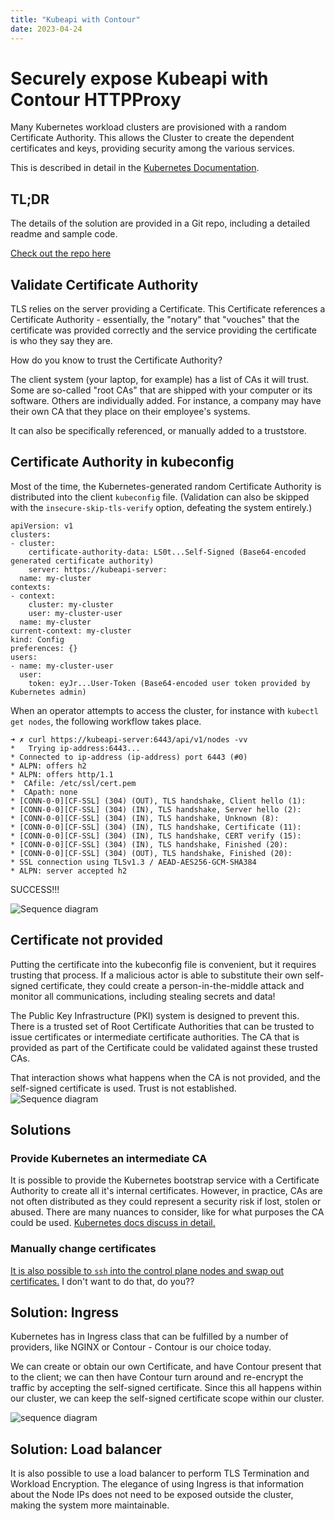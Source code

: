```yaml
---
title: "Kubeapi with Contour"
date: 2023-04-24
---
```


# Securely expose Kubeapi with Contour HTTPProxy

Many Kubernetes workload clusters are provisioned with a random Certificate Authority. This allows the Cluster to create the dependent certificates and keys, providing security among the various services.

This is described in detail in the [Kubernetes Documentation](https://kubernetes.io/docs/setup/best-practices/certificates/).


## TL;DR

The details of the solution are provided in a Git repo, including a detailed readme and sample code.

[Check out the repo here](https://github.com/cgsamp/k8s-custom-api-cert)

## Validate Certificate Authority

TLS relies on the server providing a Certificate. This Certificate references a Certificate Authority - essentially, the "notary" that "vouches" that the certificate was provided correctly and the service providing the certificate is who they say they are.

How do you know to trust the Certificate Authority?

The client system (your laptop, for example) has a list of CAs it will trust. Some are so-called "root CAs" that are shipped with your computer or its software. Others are individually added. For instance, a company may have their own CA that they place on their employee's systems.

It can also be specifically referenced, or manually added to a truststore.

## Certificate Authority in kubeconfig

Most of the time, the Kubernetes-generated  random Certificate Authority is distributed into the client `kubeconfig` file. (Validation can also be skipped with the `insecure-skip-tls-verify` option, defeating the system entirely.)

```
apiVersion: v1
clusters:
- cluster:
    certificate-authority-data: LS0t...Self-Signed (Base64-encoded generated certificate authority)
    server: https://kubeapi-server:
  name: my-cluster
contexts:
- context:
    cluster: my-cluster
    user: my-cluster-user
  name: my-cluster
current-context: my-cluster
kind: Config
preferences: {}
users:
- name: my-cluster-user
  user:
    token: eyJr...User-Token (Base64-encoded user token provided by Kubernetes admin)
```

When an operator attempts to access the cluster, for instance with `kubectl get nodes`, the following workflow takes place.


```
➜ ✗ curl https://kubeapi-server:6443/api/v1/nodes -vv
*   Trying ip-address:6443...
* Connected to ip-address (ip-address) port 6443 (#0)
* ALPN: offers h2
* ALPN: offers http/1.1
*  CAfile: /etc/ssl/cert.pem
*  CApath: none
* [CONN-0-0][CF-SSL] (304) (OUT), TLS handshake, Client hello (1):
* [CONN-0-0][CF-SSL] (304) (IN), TLS handshake, Server hello (2):
* [CONN-0-0][CF-SSL] (304) (IN), TLS handshake, Unknown (8):
* [CONN-0-0][CF-SSL] (304) (IN), TLS handshake, Certificate (11):
* [CONN-0-0][CF-SSL] (304) (IN), TLS handshake, CERT verify (15):
* [CONN-0-0][CF-SSL] (304) (IN), TLS handshake, Finished (20):
* [CONN-0-0][CF-SSL] (304) (OUT), TLS handshake, Finished (20):
* SSL connection using TLSv1.3 / AEAD-AES256-GCM-SHA384
* ALPN: server accepted h2
```
SUCCESS!!!

![Sequence diagram](/assets/mermaid-diagram-2023-04-24-141910.png)

## Certificate not provided

Putting the certificate into the kubeconfig file is convenient, but it requires trusting that process. If a malicious actor is able to substitute their own self-signed certificate, they could create a person-in-the-middle attack and monitor all communications, including stealing secrets and data!

The Public Key Infrastructure (PKI) system is designed to prevent this. There is a trusted set of Root Certificate Authorities that can be trusted to issue certificates or intermediate certificate authorities. The CA that is provided as part of the Certificate could be validated against these trusted CAs.

That interaction shows what happens when the CA is not provided, and the self-signed certificate is used. Trust is not established.
![Sequence diagram](/assets/mermaid-diagram-2023-04-24-143121.png)

## Solutions

### Provide Kubernetes an intermediate CA

It is possible to provide the Kubernetes bootstrap service with a Certificate Authority to create all it's internal certificates. However, in practice, CAs are not often distributed as they could represent a security risk if lost, stolen or abused. There are many nuances to consider, like for what purposes the CA could be used. [Kubernetes docs discuss in detail.](https://kubernetes.io/docs/tasks/tls/manual-rotation-of-ca-certificates/#rotate-the-ca-certificates-manually)

### Manually change certificates

[It is also possible to `ssh` into the control plane nodes and swap out certificates.](https://kubernetes.io/docs/setup/best-practices/certificates/#configure-certificates-manually) I don't want to do that, do you??

## Solution: Ingress

Kubernetes has in Ingress class that can be fulfilled by a number of providers, like NGINX or Contour - Contour is our choice today.

We can create or obtain our own Certificate, and have Contour present that to the client; we can then have Contour turn around and re-encrypt the traffic by accepting the self-signed certificate. Since this all happens within our cluster, we can keep the self-signed certificate scope within our cluster.

![sequence diagram](/assets/mermaid-diagram-2023-04-24-144439.png)

## Solution: Load balancer

It is also possible to use a load balancer to perform TLS Termination and Workload Encryption. The elegance of using Ingress is that information about the Node IPs does not need to be exposed outside the cluster, making the system more maintainable.